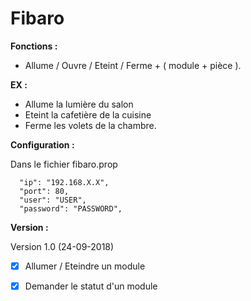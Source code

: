# Fibaro

**Fonctions :**

-   Allume / Ouvre / Eteint / Ferme + ( module + pièce ).

**EX :**

- Allume la lumière du salon
- Eteint la cafetière de la cuisine
- Ferme les volets de la chambre.

**Configuration :**

Dans le fichier fibaro.prop

      "ip": "192.168.X.X",
      "port": 80,
      "user": "USER",
      "password": "PASSWORD",
		
		
**Version :**

Version 1.0 (24-09-2018)

- [x] Allumer / Eteindre un module 
- [x] Demander le statut d'un module

